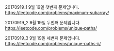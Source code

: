 20170919_1
9월 19일 첫번째 문제입니다.
https://leetcode.com/problems/maximum-subarray/

20170919_2
9월 19일 두번째 문제입니다.
https://leetcode.com/problems/unique-paths/

20170919_3
9월 19일 세번째 문제입니다.
https://leetcode.com/problems/unique-paths-ii/
